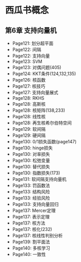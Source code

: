 # 西瓜书概念
## 第6章 支持向量机
- Page121: 划分超平面
- Page122: 间隔
- Page122: 支持向量
- Page123: SVM
- Page123: 对偶问题(405)
- Page124: KKT条件(124,132,135)
- Page126: 核函数
- Page127: 核技巧
- Page127: 支持向量展式
- Page128: RKHS
- Page128: 高斯核
- Page128: 核矩阵(138,233)
- Page128: 线性核
- Page128: 再生核希尔伯特空间
- Page129: 软间隔
- Page129: 硬间隔
- Page130: 0/1损失函数(page147)
- Page130: hinge损失
- Page130: 对率损失
- Page130: 松弛变量
- Page130: 替代损失
- Page130: 指数损失(173)
- Page131: 软间隔支持向量机
- Page133: 罚函数法
- Page133: 结构风险
- Page133: 经验风险
- Page133: 支持向量回归
- Page137: Mercer定理
- Page137: 表示定理
- Page137: 核方法
- Page137: 核化(232)
- Page137: 核线性判别分析
- Page139: 割平面法
- Page140: 多核学习
- Page140: 一致性

[//]: # (你有没有好好想过，于你，我是什么样的人，有没有好好想过自己想要跟什么样的人共度余生，真的是现在这个人吗？现在的你什么都不能给，将来可以吗？如果你没有那么乖就好了，如果也能勇敢一点点就好了，我希望你也把自己的想法说给我听)

